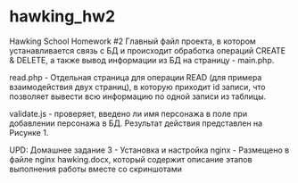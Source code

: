 # hawking_hw2
Hawking School Homework #2
Главный файл проекта, в котором устанавливается связь с БД и происходит обработка операций CREATE & DELETE, а также вывод информации из БД на страницу - main.php. 


read.php - Отдельная страница для операции READ (для примера взаимодействия двух страниц), в которую приходит id записи, что позволяет вывести всю информацию по одной записи из таблицы.


validate.js - проверяет, введено ли имя персонажа в поле при добавлении персонажа в БД. Результат действия представлен на Рисунке 1.


UPD: Домашнее задание 3 - Установка и настройка nginx - Размещено в файле nginx hawking.docx, который содержит описание этапов выполнения работы вместе со скриншотами
